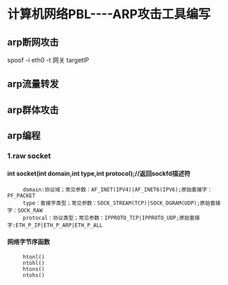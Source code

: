 # 计算机网络PBL----ARP攻击工具编写
## arp断网攻击
spoof -i eth0 -t 网关 targetIP
## arp流量转发
## arp群体攻击
## arp编程
###   1.raw socket
####     int socket(int domain,int type,int protocol);//返回sockfd描述符
         domain:协议域；常见参数：AF_INET(IPV4)|AF_INET6(IPV6);原始套接字：PF_PACKET
         type：套接字类型；常见参数：SOCK_STREAM(TCP)|SOCK_DGRAM(UDP);原始套接字：SOCK_RAW
         protocal：协议类型；常见参数：IPPROTO_TCP|IPPROTO_UDP;原始套接字:ETH_P_IP|ETH_P_ARP|ETH_P_ALL
####     网络字节序函数
         htonl()
         ntohl()
         htons()
         ntohs()

